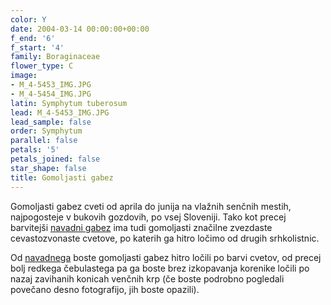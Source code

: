 ```yaml
---
color: Y
date: 2004-03-14 00:00:00+00:00
f_end: '6'
f_start: '4'
family: Boraginaceae
flower_type: C
image:
- M_4-5453_IMG.JPG
- M_4-5454_IMG.JPG
latin: Symphytum tuberosum
lead: M_4-5453_IMG.JPG
lead_sample: false
order: Symphytum
parallel: false
petals: '5'
petals_joined: false
star_shape: false
title: Gomoljasti gabez
---
```

Gomoljasti gabez cveti od aprila do junija na vlažnih senčnih mestih, najpogosteje v bukovih gozdovih, po vsej Sloveniji. Tako kot precej barvitejši [navadni gabez](../../symphytumofficinale/navadni-gabez/) ima tudi gomoljasti značilne zvezdaste cevastozvonaste cvetove, po katerih ga hitro ločimo od drugih srhkolistnic.

Od [navadnega](../../symphytumofficinale/navadni-gabez/) boste gomoljasti gabez hitro ločili po barvi cvetov, od precej bolj redkega čebulastega pa ga boste brez izkopavanja korenike ločili po nazaj zavihanih konicah venčnih krp (če boste podrobno pogledali povečano desno fotografijo, jih boste opazili).
